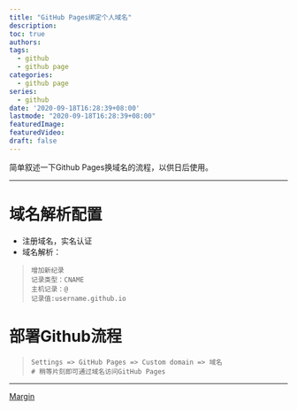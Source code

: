 ```yaml
---
title: "GitHub Pages绑定个人域名"
description:
toc: true
authors:
tags: 
  - github
  - github page
categories:
  - github page
series:
  - github
date: '2020-09-18T16:28:39+08:00'
lastmode: "2020-09-18T16:28:39+08:00"
featuredImage: 
featuredVideo: 
draft: false
---
```


简单叙述一下Github Pages换域名的流程，以供日后使用。

--------
# 域名解析配置
- 注册域名，实名认证<br/>
- 域名解析：<br/>
>`增加新纪录`<br/>
>`记录类型：CNAME`<br/>
>`主机记录：@`<br/>
>`记录值:username.github.io`<br/>

# 部署Github流程<br/>
>`Settings => GitHub Pages => Custom domain => 域名`<br/>
>`# 稍等片刻即可通过域名访问GitHub Pages`<br/>

---
[Margin](https://marginlon.github.io/)
